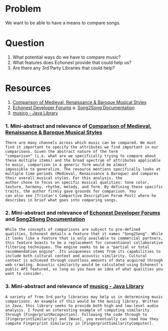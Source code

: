 # Problem #
We want to be able to have a means to compare songs.

# Question #
1. What potential ways do we have to compare music?
2. What features does Echonest provide that could help us?
3. Are there any 3rd Party Libraries that could help?

# Resources #
1. [Comparison of Medieval, Renaissance & Baroque Musical Styles]
2. [Echonest Developer Forums]
    a. [Song2Song Documentation]
3. [musicg - Java Library]

### 1. Mini-abstract and relevance of [Comparison of Medieval, Renaissance & Baroque Musical Styles] ###

    There are many channels across which music can be compared. We must find it important to specify the attributes we find important in our comparisons. Given the abstract nature of the term
    "comparison" (i.e. what are we specifically trying to compare about these multiple items) and the broad spectrum of attributes applicable to music, comparison in a generic form would be almost
    impossible to generalize. The resource mentions specifically looks at multiple time periods (Medieval, Renaissance & Baroque) and compares their overall musical styles. For this analysis, the
    author chose to focus on specific musical qualities: tone color, texture, harmony, rhythm, melody, and form. By defining these specific traits, the author firmly gave grounds for comparison. You
    can also see [Tristan's Compartive Description Forum Post] where he describes in brief what goes into comparing songs.

### 2. Mini-abstract and relevance of [Echonest Developer Forums] and [Song2Song Documentation] ###

    While the concepts of comparisons are subject to pre-defined qualities, Echonest details a feature that it names "Song2Song". While it looks like a feature that is only available to commercial partners, this feature boasts to be a replacement for conventional collaborative filtering techniques. The engine seeks to be a "partial or total recommendation engine". Its uniqueness stems from its capabilities to include both cultural context and acoustic similarity. Cultural context is achieved through countless amounts of data acquired through web crawling. Acoustic similarity would be calculated using Echonest's public API featured, so long as you have an idea of what qualities you want to consider.

### 3. Mini-abstract and relevance of [musicg - Java Library] ###

    A variety of free 3rd party libraries may help us in determining music comparisons. An example of this would be the musicg library. Written in Java, this library seeks to provide both high and low-level audio analysis. I found an interesting example of computing similarity through [FingerprintRecognition]. Following the code through to [FingerprintSimilarity] and [Wave], you eventually can read how they compute Fingerprint Similarity in [FingerprintSimilarityComputer].


[Comparison of Medieval, Renaissance & Baroque Musical Styles]: http://people.emich.edu/dpierce/Med_Ren_table.html
[Tristan's Compartive Description Forum Post]: http://developer.echonest.com/forums/thread/1687#post5601
[Echonest Developer Forums]: http://developer.echonest.com/forums/thread/334
[Song2Song Documentation]: https://docs.google.com/viewer?url=https%3A%2F%2Fechonest-corp.s3.amazonaws.com%2Fdocs%2Fwhitepapers%2FSong2Song-1_0.pdf
[musicg - Java Library]: https://code.google.com/p/musicg/
[FingerprintRecognition]: https://code.google.com/p/musicg/source/browse/src/com/musicg/main/demo/FingerprintRecognitionDemo.java?r=f2fbf166a1d95059650274d6ee668ec08fec03cf
[FingerprintSimilarity]: https://code.google.com/p/musicg/source/browse/src/com/musicg/fingerprint/FingerprintSimilarity.java?r=f2fbf166a1d95059650274d6ee668ec08fec03cf
[Wave]: https://code.google.com/p/musicg/source/browse/src/com/musicg/wave/Wave.java?r=f2fbf166a1d95059650274d6ee668ec08fec03cf
[FingerSimilarityComputer]: https://code.google.com/p/musicg/source/browse/src/com/musicg/fingerprint/FingerprintSimilarityComputer.java